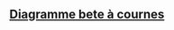 ## [Diagramme bete à cournes](https://excalidraw.com/#json=A3GrSkIhkf9fN-h3-EOC5,EnTAAeO4QimNPoTuMqPXTA)